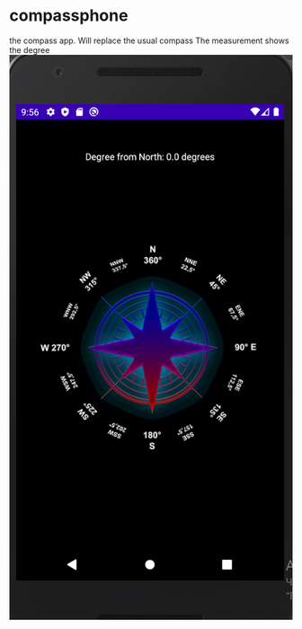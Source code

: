 # compassphone
the compass app. Will replace the usual compass
The measurement shows the degree
![](https://github.com/gentylovePY/compassphone-Android/raw/master/app/src/main/res/drawable/readme.png)
